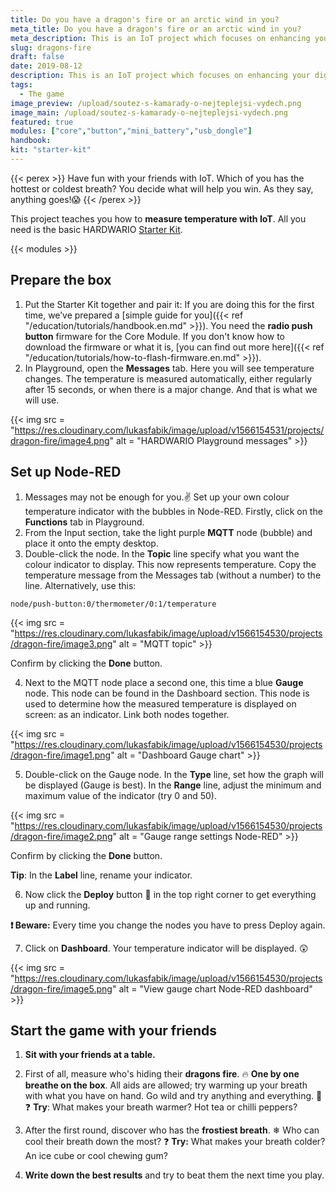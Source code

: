 ```yaml
---
title: Do you have a dragon's fire or an arctic wind in you?
meta_title: Do you have a dragon's fire or an arctic wind in you?
meta_description: This is an IoT project which focuses on enhancing your digital skills. With the HARDWARIO Starter Kit, you can set up a device to measure the temperature of your breath and that of your friends. What do you need to do to win?
slug: dragons-fire
draft: false
date: 2019-08-12
description: This is an IoT project which focuses on enhancing your digital skills. With the HARDWARIO Starter Kit, you can set up a device to measure the temperature of your breath and that of your friends. What do you need to do to win?
tags:
  - The game
image_preview: /upload/soutez-s-kamarady-o-nejteplejsi-vydech.png
image_main: /upload/soutez-s-kamarady-o-nejteplejsi-vydech.png
featured: true
modules: ["core","button","mini_battery","usb_dongle"]
handbook:
kit: "starter-kit"
---
```


{{< perex >}}
Have fun with your friends with IoT. Which of you has the hottest or coldest breath? You decide what will help you win. As they say, anything goes!😱
{{< /perex >}}

This project teaches you how to **measure temperature with IoT**. All you need is the basic HARDWARIO [Starter Kit](https://shop.hardwario.com/starter-kit/).

{{< modules >}}

## Prepare the box

1. Put the Starter Kit together and pair it: If you are doing this for the first time,  we’ve prepared a [simple guide for you]({{< ref "/education/tutorials/handbook.en.md" >}}). You need the **radio push button** firmware for the Core Module. If you don't know how to download the firmware or what it is, [you can find out more here]({{< ref "/education/tutorials/how-to-flash-firmware.en.md" >}}).
2. In Playground, open the **Messages** tab. Here you will see temperature changes. The temperature is measured automatically, either regularly after 15 seconds, or when there is a major change. And that is what we will use.

{{< img src = "https://res.cloudinary.com/lukasfabik/image/upload/v1566154531/projects/dragon-fire/image4.png" alt = "HARDWARIO Playground messages" >}}

## Set up Node-RED

1. Messages may not be enough for you.✌️ Set up your own colour temperature indicator with the bubbles in Node-RED. Firstly, click on the **Functions** tab in Playground.
2. From the Input section, take the light purple **MQTT** node (bubble) and place it onto the empty desktop.
3. Double-click the node. In the **Topic** line specify what you want the colour indicator to display. This now represents temperature. Copy the temperature message from the Messages tab (without a number) to the line. Alternatively, use this:


```
node/push-button:0/thermometer/0:1/temperature
```

{{< img src = "https://res.cloudinary.com/lukasfabik/image/upload/v1566154530/projects/dragon-fire/image3.png" alt = "MQTT topic" >}}

Confirm by clicking the **Done** button.

4. Next to the MQTT node place a second one, this time a blue **Gauge** node. This node can be found in the Dashboard section. This node is used to determine how the measured temperature is displayed on screen: as an indicator. Link both nodes together.

{{< img src = "https://res.cloudinary.com/lukasfabik/image/upload/v1566154530/projects/dragon-fire/image1.png" alt = "Dashboard Gauge chart" >}}

5. Double-click on the Gauge node. In the **Type** line, set how the graph will be displayed (Gauge is best). In the **Range** line, adjust the minimum and maximum value of the indicator (try 0 and 50).

{{< img src = "https://res.cloudinary.com/lukasfabik/image/upload/v1566154530/projects/dragon-fire/image2.png" alt = "Gauge range settings Node-RED" >}}

Confirm by clicking the **Done** button.

**Tip**: In the **Label** line, rename your indicator.

6. Now click the **Deploy** button 🚨 in the top right corner to get everything up and running.

**❗ Beware:** Every time you change the nodes you have to press Deploy again.

7. Click on **Dashboard**. Your temperature indicator will be displayed. 😲

{{< img src = "https://res.cloudinary.com/lukasfabik/image/upload/v1566154530/projects/dragon-fire/image5.png" alt = "View gauge chart Node-RED dashboard" >}}

## Start the game with your friends

1. **Sit with your friends at a table.**
2. First of all, measure who's hiding their **dragons fire**. 🔥 **One by one breathe on the box**. All aids are allowed; try warming up your breath with what you have on hand. Go wild and try anything and everything. 🙌
❓ **Try**: What makes your breath warmer? Hot tea or chilli peppers?

3. After the first round, discover who has the **frostiest breath**. ❄ Who can cool their breath down the most?
❓  **Try:** What makes your breath colder? An ice cube or cool chewing gum?

4. **Write down the best results** and try to beat them the next time you play.

